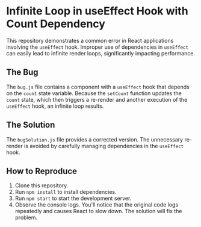 # Infinite Loop in useEffect Hook with Count Dependency

This repository demonstrates a common error in React applications involving the `useEffect` hook.  Improper use of dependencies in `useEffect` can easily lead to infinite render loops, significantly impacting performance.

## The Bug

The `bug.js` file contains a component with a `useEffect` hook that depends on the `count` state variable.  Because the `setCount` function updates the `count` state, which then triggers a re-render and another execution of the `useEffect` hook, an infinite loop results.

## The Solution

The `bugSolution.js` file provides a corrected version. The unnecessary re-render is avoided by carefully managing dependencies in the `useEffect` hook.

## How to Reproduce

1. Clone this repository.
2. Run `npm install` to install dependencies.
3. Run `npm start` to start the development server.
4. Observe the console logs. You'll notice that the original code logs repeatedly and causes React to slow down. The solution will fix the problem.